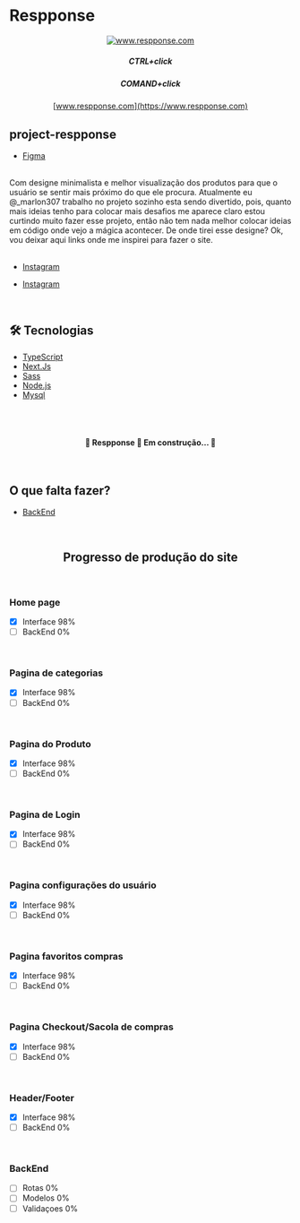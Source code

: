 # Respponse

<div align="center">

[<img alt="www.respponse.com" title="www.respponse.com" src="./public/favico.ico" />](https://www.respponse.com)

##### CTRL+click

##### COMAND+click

[www.respponse.com](https://www.respponse.com)

</div>

## project-respponse

- [Figma](<https://www.figma.com/file/iQODOgouFLNUlYJvySj7ln/Untitled?node-id=57%3A21>)

</br>
Com designe minimalista e melhor visualização dos produtos para que o usuário se sentir mais próximo do que ele procura.
Atualmente eu @_marlon307 trabalho no projeto sozinho esta sendo divertido, pois, quanto mais ideias tenho para colocar mais desafios me aparece claro estou curtindo muito fazer esse projeto, então não tem nada melhor colocar ideias em código onde vejo a mágica acontecer. De onde tirei esse designe? Ok, vou deixar aqui links onde me inspirei para fazer o site.
</br>
</br>

- [Instagram](https://www.instagram.com/p/CQ0oSSKowkq/)

- [Instagram](https://www.instagram.com/p/CQ0CXUZj6KB/)

</br>

## 🛠 Tecnologias

- [TypeScript](https://www.typescriptlang.org/)
- [Next.Js](https://nextjs.org/)
- [Sass](https://sass-lang.com/)
- [Node.js](https://nodejs.org/en/)
- [Mysql](https://www.mysql.com/)
</br>
</br>

<h4 align="center">🚧  Respponse 🚀 Em construção...  🚧</h4>

</br>

## O que falta fazer?

- [BackEnd](#-backend)

</br>

<h2 align="center">Progresso de produção do site</h2>

</br>

### Home page

- [x] Interface 98%
- [ ] BackEnd 0%

</br>

### Pagina de categorias

- [x] Interface 98%
- [ ] BackEnd 0%

</br>

### Pagina do Produto

- [x] Interface 98%
- [ ] BackEnd 0%

</br>

### Pagina de Login

- [x] Interface 98%
- [ ] BackEnd 0%

</br>

### Pagina configurações do usuário

- [x] Interface 98%
- [ ] BackEnd 0%

</br>

### Pagina favoritos compras

- [x] Interface 98%
- [ ] BackEnd 0%

</br>

### Pagina Checkout/Sacola de compras

- [x] Interface 98%
- [ ] BackEnd 0%

</br>

### Header/Footer

- [x] Interface 98%
- [ ] BackEnd 0%

</br>

### BackEnd

- [ ] Rotas 0%
- [ ] Modelos 0%
- [ ] Validaçoes 0%

</br>
